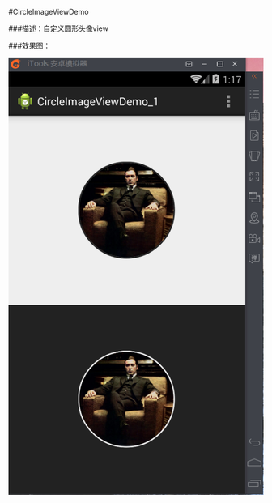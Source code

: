 #CircleImageViewDemo

###描述：自定义圆形头像view

###效果图：

![效果图](https://github.com/hekangcode/CircleImageViewDemo/blob/master/res/drawable-mdpi/jjjjj.png)
